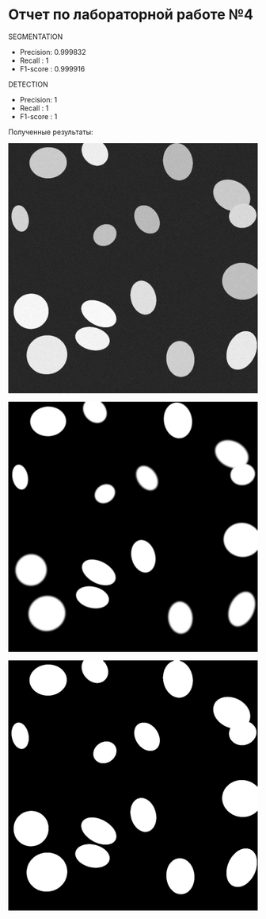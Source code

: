# Отчет по лабораторной работе №4

SEGMENTATION
* Precision: 0.999832
* Recall   : 1
* F1-score : 0.999916

DETECTION
* Precision: 1
* Recall   : 1
* F1-score : 1

Полученные результаты:

![Результат №1](../../output/out.png)

![Результат №2](../../output/out_gt.png)

![Результат №3](../../output/out_mask.png)
